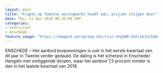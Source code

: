 ```yaml
---
layout: post
title: "Krapte op Twentse woningmarkt houdt aan, prijzen stijgen door"
date: Thu, 11 Apr 2019 08:35:00 GMT
categories: 
- overijssel 
- enschede 
feature_image: "https://images3.persgroep.net/rcs/-VnghBR-dzFc2eJxn1GWsVXaIWs/diocontent/145295459/_fitwidth/400/?appId=21791a8992982cd8da851550a453bd7f&quality=0.7"
---
```


ENSCHEDE – Het aanbod koopwoningen is ook in het eerste kwartaal van dit jaar in Twente verder gedaald. De daling is het scherpst in Enschede/ Hengelo met omliggende dorpen, waar het aanbod 7,5 procent minder is dan in het laatste kwartaal van 2018.
